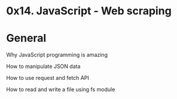 # 0x14. JavaScript - Web scraping

# General

Why JavaScript programming is amazing

How to manipulate JSON data

How to use request and fetch API

How to read and write a file using fs module
